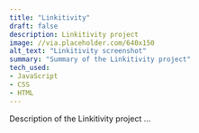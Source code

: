 ```yaml
---
title: "Linkitivity"
draft: false
description: Linkitivity project
image: //via.placeholder.com/640x150
alt_text: "Linkitivity screenshot"
summary: "Summary of the Linkitivity project"
tech_used:
- JavaScript
- CSS
- HTML
---
```



Description of the Linkitivity project ...
